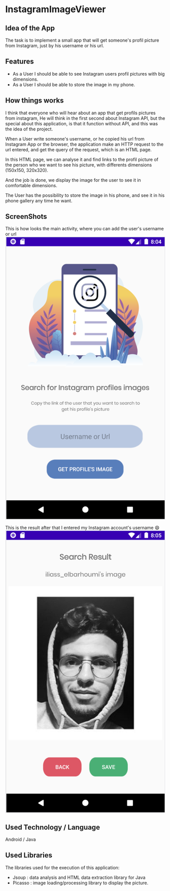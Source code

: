 # InstagramImageViewer

## Idea of the App 
The task is to implement a small app that will get someone's profil picture from Instagram, just by his username or his url.

## Features
* As a User I should be able to see Instagram users profil pictures with big dimensions.
* As a User I should be able to store the image in my phone.

## How things works
I think that everyone who will hear about an app that get profils pictures from instagram,
He will think in the first second about Instagram API, but the special about this application,
is that it function without API, and this was the idea of the project.

When a User write someone's username, or he copied his url from Instagram App or the browser, 
the application make an HTTP request to the url entered, and get the query of the request, which is an HTML page.

In this HTML page, we can analyse it and find links to the profil picture of the person who we want to see his picture,
with differents dimensions (150x150, 320x320).

And the job is done, we display the image for the user to see it in comfortable dimensions.

The User has the possibility to store the image in his phone, and see it in his phone gallery any time he want.

## ScreenShots
This is how looks the main activity, where you can add the user's username or url
![alt text](MainActivity.png)



This is the result after that I entered my Instagram account's username :smile:
![alt text](ResultActivity.png)


## Used Technology / Language
Android / Java

## Used Libraries
The libraries used for the execution of this application:
* Jsoup : data analysis and HTML data extraction library for Java
* Picasso : image loading/processing library to display the picture.

